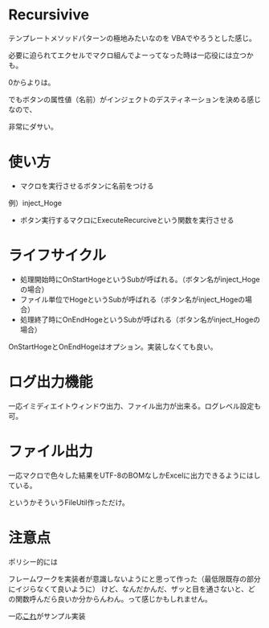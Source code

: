 Recursivive
========================================

テンプレートメソッドパターンの極地みたいなのを
VBAでやろうとした感じ。

必要に迫られてエクセルでマクロ組んでよーってなった時は一応役には立つかも。

0からよりは。

でもボタンの属性値（名前）がインジェクトのデスティネーションを決める感じなので、

非常にダサい。


# 使い方

* マクロを実行させるボタンに名前をつける

例）inject_Hoge

* ボタン実行するマクロにExecuteRecurciveという関数を実行させる

# ライフサイクル

* 処理開始時にOnStartHogeというSubが呼ばれる。（ボタン名がinject_Hogeの場合）
* ファイル単位でHogeというSubが呼ばれる（ボタン名がinject_Hogeの場合）
* 処理終了時にOnEndHogeというSubが呼ばれる（ボタン名がinject_Hogeの場合）

OnStartHogeとOnEndHogeはオプション。実装しなくても良い。

# ログ出力機能

一応イミディエイトウィンドウ出力、ファイル出力が出来る。ログレベル設定も可。

# ファイル出力

一応マクロで色々した結果をUTF-8のBOMなしかExcelに出力できるようにはしている。

というかそういうFileUtil作っただけ。


# 注意点

ポリシー的には

フレームワークを実装者が意識しないようにと思って作った（最低限既存の部分にイジらなくて良いように）
けど、なんだかんだ、ザッと目を通さないと、どの関数呼んだら良いか分からんわん。って感じかもしれません。


一応[これ](https://github.com/yyYank/sandbox/blob/master/Recursivive/module/SampleLogic/Logic.bas)がサンプル実装


